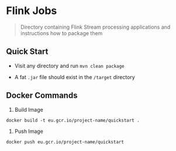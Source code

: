 # Flink Jobs

> Directory containing Flink Stream processing applications and instructions how to package them

## Quick Start

- Visit any directory and run `mvn clean package`

- A fat `.jar` file should exist in the `/target` directory


## Docker Commands

1. Build Image

```
docker build -t eu.gcr.io/project-name/quickstart .

```

1. Push Image

```
docker push eu.gcr.io/project-name/quickstart

```

